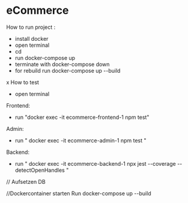 # eCommerce

How to run project :

- install docker 
- open terminal
- cd <path-to-project-folder>
- run docker-compose up
- terminate with docker-compose down
- for rebuild run docker-compose up --build

x
How to test 
- open terminal 

Frontend:
- run "docker exec -it ecommerce-frontend-1 npm test"

Admin:
- run " docker exec -it   ecommerce-admin-1  npm test "

Backend:
- run " docker exec -it ecommerce-backend-1 npx jest --coverage --detectOpenHandles "


// Aufsetzen DB 

//Dockercontainer starten
Run docker-compose up --build